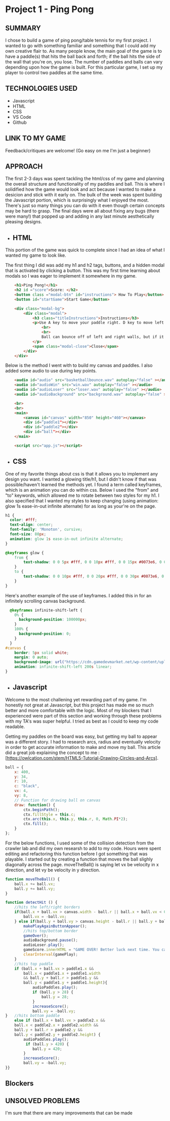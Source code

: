 # Project 1 - Ping Pong

## SUMMARY
I chose to build a game of ping pong/table tennis for my first project. I wanted to go with something familiar and something that I could add my own creative flair to. As many people know, the main goal of the game is to have a paddle(s) that hits the ball back and forth; if the ball hits the side of the wall that you're on, you lose. The number of paddles and balls can vary depending upon how the game is built. For this particular game, I set up my player to control two paddles at the same time. 

## TECHNOLOGIES USED
- Javascript
- HTML
- CSS
- VS Code
- Github

## LINK TO MY GAME 
Feedback/critiques are welcome!
(Go easy on me I'm just a beginner)

## APPROACH
The first 2-3 days was spent tackling the html/css of my game and planning the overall structure and functionality of my paddles and ball. This is where I solidified how the game would look and act because I wanted to make a desicion and stick with it early on. The bulk of the week was spent building the Javascript portion, which is surprisingly what I enjoyed the most. There's just so many things you can do with it even though certain concepts may be hard to grasp. The final days were all about fixing any bugs (there were many!) that popped up and adding in any last minute aesthetically pleasing designs. 

- ## HTML
This portion of the game was quick to complete since I had an idea of what I wanted my game to look like.

The first thing I did was add my h1 and h2 tags, buttons, and a hidden modal that is activated by clicking a button. This was my first time learning about modals so I was eager to implement it somewhere in my game.

```html
    <h1>Ping Pong!</h1>
    <h2 id ="score">Score: </h2>
    <button class ="modal-btn" id="instructions"> How To Play</button>
    <button id="startGame">Start Game</button>

    <div class="modal-bg">
        <div class="modal">
            <h3 class="titleInstructions">Instructions</h3>
            <p>Use A key to move your paddle right. D key to move left.
                <br> 
                <br>
                Ball can bounce off of left and right walls, but if it hits top or bottom walls you lose the game. Typical Ping Pong..
            </p>
            <span class="modal-close">Close</span>
        </div>
    </div>
```

Below is the method I went with to build my canvas and paddles. I also added some audio to use during key points.
```html
    <audio id="audio" src="basketballbounce.wav" autoplay="false" ></audio>
    <audio id="audioWin" src="win.wav" autoplay="false" ></audio>
    <audio id="audioLoser" src="loser.wav" autoplay="false" ></audio>
    <audio id="audioBackground" src="background.wav" autoplay="false" ></audio>

    <br>
    <br>
    <main>
        <canvas id="canvas" width="850" height="460"></canvas>
        <div id=”paddle1"></div>
        <div id=”paddle2"></div>
        <div id=”ball"></div>
    </main>

    <script src="app.js"></script>
```

- ## CSS
One of my favorite things about css is that it allows you to implement any design you want. I wanted a glowing title/h1, but I didn't know if that was possible/haven't learned the methods yet. I found a term called keyframes, which is an animation you can do within css. Below I used the "from" and "to" keywords, which allowed me to rotate between two styles for my h1. I also specified that I wanted my styles to keep changing (using animation: glow 1s ease-in-out infinite alternate) for as long as your're on the page. 

```CSS
h1 {
  color: #fff;
  text-align: center;
  font-family: 'Monoton', cursive;
  font-size: 80px;
  animation: glow 1s ease-in-out infinite alternate;
}

@keyframes glow {
    from {
        text-shadow: 0 0 5px #fff, 0 0 10px #fff, 0 0 15px #0073e6, 0 0 20px #0073e6, 0 0 25px #0073e6, 0 0 30px #0073e6, 0 0 35px #0073e6;
    }
    to {
        text-shadow: 0 0 10px #fff, 0 0 20px #fff, 0 0 30px #0073e6, 0 0 40px #0073e6, 0 0 50px #0073e6, 0 0 60px #0073e6, 0 0 70px #0073e6;
    }
}
```

Here's another example of the use of keyframes. I added this in for an infinitely scrolling canvas background.

```CSS
  @keyframes infinite-shift-left {
    0% {
      background-position: 100000px;
    }
    100% {
      background-position: 0;
    }
  }
#canvas {
    border: 5px solid white;
    margin: 0 auto;
    background-image: url("https://cdn.gamedevmarket.net/wp-content/uploads/20191203165405/b4869abd6b3fb22cba3635dab74b6c87.png");
    animation: infinite-shift-left 200s linear;
}
```
- ## Javascript
Welcome to the most challening yet rewarding part of my game. I'm honestly not great at Javascript, but this project has made me so much better and more comfortable with the logic. Most of my blockers that I experienced were part of this section and working through these problems with my TA's was super helpful. I tried as best as I could to keep my code readable.

Getting my paddles on the board was easy, but getting my ball to appear was a different story. I had to research arcs, radius and eventually velocity in order to get accurate information to make and move my ball. This article did a great job explaining the concept to me :[https://owlcation.com/stem/HTML5-Tutorial-Drawing-Circles-and-Arcs].
```Javascript
ball = {
	x: 400,
	y: 34, 
	r: 10,
	c: "black",
	vx: 4,
	vy: 8,	
	// Function for drawing ball on canvas
	draw: function() {
		ctx.beginPath();
		ctx.fillStyle = this.c;
		ctx.arc(this.x, this.y, this.r, 0, Math.PI*2);
        ctx.fill();
	}
};
```

For the below functions, I used some of the collision detection from the crawler lab and did my own researsh to add to my code. Hours were spent editing and refactoring this function before I got something that was playable. I started out by creating a function that moves the ball slighly diagonally across the page. moveTheBall() is saying let vx be velocity in x direction, and let vy be velocity in y direction. 

```Javascript
function moveTheBall() {
    ball.x += ball.vx;
    ball.y += ball.vy;
}

function detectHit () {
    //hits the left/right borders
    if(ball.x + ball.vx > canvas.width - ball.r || ball.x + ball.vx < 0) {
        ball.vx = -ball.vx;
    } else if(ball.y + ball.vy > canvas.height - ball.r || ball.y + ball.vy < 0) {
        makePlayAgainButtonAppear();
        //hits top/bottom border
        gameOver();
        audioBackground.pause();
        audioLoser.play();
        gameScore.innerHTML = "GAME OVER! Better luck next time. You can always play again 😃";
        clearInterval(gamePlay);
    }
    //hits top paddle
    if (ball.x + ball.vx > paddle1.x &&
        ball.x < paddle1.x + paddle1.width 
        && ball.y + ball.r > paddle1.y &&
        ball.y < paddle1.y + paddle1.height){
            audioPaddles.play();
            if (ball.y > 28) {
                ball.y = 28;
            }
            increaseScore();
            ball.vy = -ball.vy;
}   //hits bottom paddle
    else if (ball.x + ball.vx > paddle2.x &&
    ball.x < paddle2.x + paddle2.width &&
    ball.y + ball.r > paddle2.y &&
    ball.y < paddle2.y + paddle2.height) {
        audioPaddles.play();
         if (ball.y > 420) {
            ball.y = 420;
        }
        increaseScore();
        ball.vy = -ball.vy;      
}}
```

## Blockers

## UNSOLVED PROBLEMS
I'm sure that there are many improvements that can be made 


